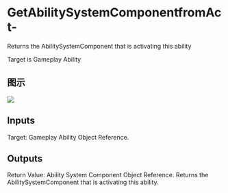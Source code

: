 # GetAbilitySystemComponentfromAct-

Returns the AbilitySystemComponent that is activating this ability

Target is Gameplay Ability

## 图示

![]($-20221218-17320360.png)

## Inputs

Target: Gameplay Ability Object Reference.  

## Outputs

Return Value: Ability System Component Object Reference. Returns the AbilitySystemComponent that is activating this ability.

